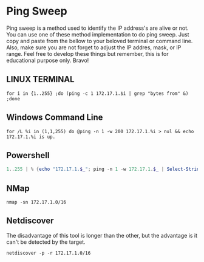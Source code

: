 # Ping Sweep
Ping sweep is a method used to identify the IP address's are alive or not. You can use one of these method implementation to do ping sweep. Just copy and paste from the bellow to your beloved terminal or command line. Also, make sure you are not forget to adjust the IP addres, mask, or IP range. Feel free to develop these things but remember, this is for educational purpose only. Bravo!

## LINUX TERMINAL
``` batch
for i in {1..255} ;do (ping -c 1 172.17.1.$i | grep "bytes from" &) ;done
```

## Windows Command Line
``` shell
for /L %i in (1,1,255) do @ping -n 1 -w 200 172.17.1.%i > nul && echo 172.17.1.%i is up.
```

## Powershell
``` powershell
1..255 | % {echo "172.17.1.$_"; ping -n 1 -w 172.17.1.$_ | Select-String ttl }
```

## NMap
``` shell
nmap -sn 172.17.1.0/16
```

## Netdiscover
The disadvantage of this tool is longer than the other, but the advantage is it can't be detected by the target.
``` shell
netdiscover -p -r 172.17.1.0/16
```
